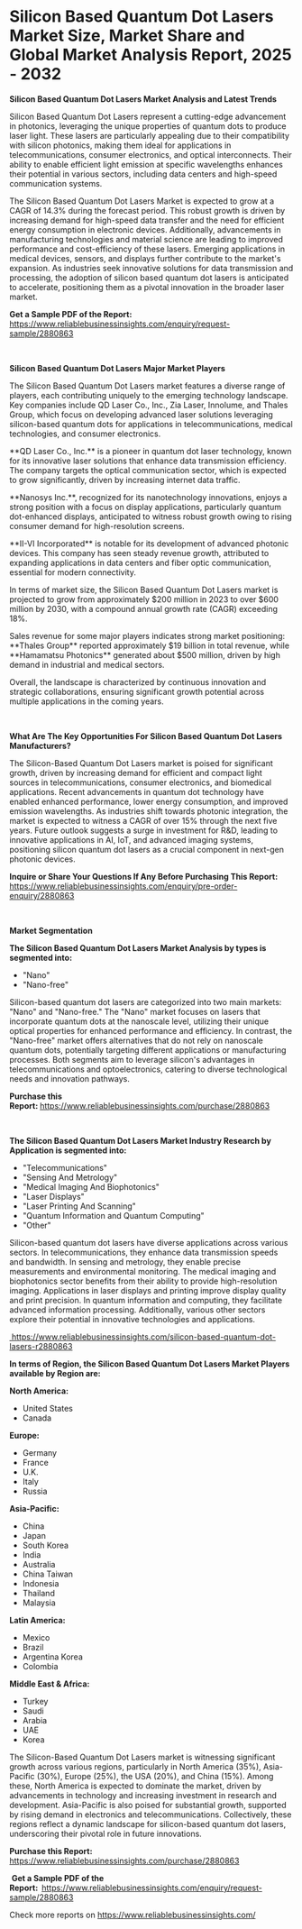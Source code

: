 <p><h1>Silicon Based Quantum Dot Lasers Market Size, Market Share and Global Market Analysis Report, 2025 - 2032</h1></p><p><strong>Silicon Based Quantum Dot Lasers Market Analysis and Latest Trends</strong></p>
<p><p>Silicon Based Quantum Dot Lasers represent a cutting-edge advancement in photonics, leveraging the unique properties of quantum dots to produce laser light. These lasers are particularly appealing due to their compatibility with silicon photonics, making them ideal for applications in telecommunications, consumer electronics, and optical interconnects. Their ability to enable efficient light emission at specific wavelengths enhances their potential in various sectors, including data centers and high-speed communication systems.</p><p>The Silicon Based Quantum Dot Lasers Market is expected to grow at a CAGR of 14.3% during the forecast period. This robust growth is driven by increasing demand for high-speed data transfer and the need for efficient energy consumption in electronic devices. Additionally, advancements in manufacturing technologies and material science are leading to improved performance and cost-efficiency of these lasers. Emerging applications in medical devices, sensors, and displays further contribute to the market's expansion. As industries seek innovative solutions for data transmission and processing, the adoption of silicon based quantum dot lasers is anticipated to accelerate, positioning them as a pivotal innovation in the broader laser market.</p></p>
<p><strong>Get a Sample PDF of the Report:&nbsp;</strong> <a href="https://www.reliablebusinessinsights.com/enquiry/request-sample/2880863?utm_campaign=3322&utm_medium=2&utm_source=Github&utm_content=ia&utm_term=12032025&utm_id=silicon-based-quantum-dot-lasers">https://www.reliablebusinessinsights.com/enquiry/request-sample/2880863</a></p>
<p>&nbsp;</p>
<p><strong>Silicon Based Quantum Dot Lasers Major Market Players</strong></p>
<p><p>The Silicon Based Quantum Dot Lasers market features a diverse range of players, each contributing uniquely to the emerging technology landscape. Key companies include QD Laser Co., Inc., Zia Laser, Innolume, and Thales Group, which focus on developing advanced laser solutions leveraging silicon-based quantum dots for applications in telecommunications, medical technologies, and consumer electronics.</p><p>**QD Laser Co., Inc.** is a pioneer in quantum dot laser technology, known for its innovative laser solutions that enhance data transmission efficiency. The company targets the optical communication sector, which is expected to grow significantly, driven by increasing internet data traffic.</p><p>**Nanosys Inc.**, recognized for its nanotechnology innovations, enjoys a strong position with a focus on display applications, particularly quantum dot-enhanced displays, anticipated to witness robust growth owing to rising consumer demand for high-resolution screens.</p><p>**II-VI Incorporated** is notable for its development of advanced photonic devices. This company has seen steady revenue growth, attributed to expanding applications in data centers and fiber optic communication, essential for modern connectivity.</p><p>In terms of market size, the Silicon Based Quantum Dot Lasers market is projected to grow from approximately $200 million in 2023 to over $600 million by 2030, with a compound annual growth rate (CAGR) exceeding 18%. </p><p>Sales revenue for some major players indicates strong market positioning: **Thales Group** reported approximately $19 billion in total revenue, while **Hamamatsu Photonics** generated about $500 million, driven by high demand in industrial and medical sectors.</p><p>Overall, the landscape is characterized by continuous innovation and strategic collaborations, ensuring significant growth potential across multiple applications in the coming years.</p></p>
<p>&nbsp;</p>
<p><strong>What Are The Key Opportunities For Silicon Based Quantum Dot Lasers Manufacturers?</strong></p>
<p><p>The Silicon-Based Quantum Dot Lasers market is poised for significant growth, driven by increasing demand for efficient and compact light sources in telecommunications, consumer electronics, and biomedical applications. Recent advancements in quantum dot technology have enabled enhanced performance, lower energy consumption, and improved emission wavelengths. As industries shift towards photonic integration, the market is expected to witness a CAGR of over 15% through the next five years. Future outlook suggests a surge in investment for R&D, leading to innovative applications in AI, IoT, and advanced imaging systems, positioning silicon quantum dot lasers as a crucial component in next-gen photonic devices.</p></p>
<p><strong>Inquire or Share Your Questions If Any Before Purchasing This Report:</strong> <a href="https://www.reliablebusinessinsights.com/enquiry/pre-order-enquiry/2880863?utm_campaign=3322&utm_medium=2&utm_source=Github&utm_content=ia&utm_term=12032025&utm_id=silicon-based-quantum-dot-lasers">https://www.reliablebusinessinsights.com/enquiry/pre-order-enquiry/2880863</a></p>
<p>&nbsp;</p>
<p><strong>Market Segmentation</strong></p>
<p><strong>The Silicon Based Quantum Dot Lasers Market Analysis by types is segmented into:</strong></p>
<p><ul><li>"Nano"</li><li>"Nano-free"</li></ul></p>
<p><p>Silicon-based quantum dot lasers are categorized into two main markets: "Nano" and "Nano-free." The "Nano" market focuses on lasers that incorporate quantum dots at the nanoscale level, utilizing their unique optical properties for enhanced performance and efficiency. In contrast, the "Nano-free" market offers alternatives that do not rely on nanoscale quantum dots, potentially targeting different applications or manufacturing processes. Both segments aim to leverage silicon's advantages in telecommunications and optoelectronics, catering to diverse technological needs and innovation pathways.</p></p>
<p><strong>Purchase this Report:&nbsp;</strong><a href="https://www.reliablebusinessinsights.com/purchase/2880863?utm_campaign=3322&utm_medium=2&utm_source=Github&utm_content=ia&utm_term=12032025&utm_id=silicon-based-quantum-dot-lasers">https://www.reliablebusinessinsights.com/purchase/2880863</a></p>
<p>&nbsp;</p>
<p><strong>The Silicon Based Quantum Dot Lasers Market Industry Research by Application is segmented into:</strong></p>
<p><ul><li>"Telecommunications"</li><li>"Sensing And Metrology"</li><li>"Medical Imaging And Biophotonics"</li><li>"Laser Displays"</li><li>"Laser Printing And Scanning"</li><li>"Quantum Information and Quantum Computing"</li><li>"Other"</li></ul></p>
<p><p>Silicon-based quantum dot lasers have diverse applications across various sectors. In telecommunications, they enhance data transmission speeds and bandwidth. In sensing and metrology, they enable precise measurements and environmental monitoring. The medical imaging and biophotonics sector benefits from their ability to provide high-resolution imaging. Applications in laser displays and printing improve display quality and print precision. In quantum information and computing, they facilitate advanced information processing. Additionally, various other sectors explore their potential in innovative technologies and applications.</p></p>
<p><a href="https://www.reliablebusinessinsights.com/silicon-based-quantum-dot-lasers-r2880863?utm_campaign=3322&utm_medium=2&utm_source=Github&utm_content=ia&utm_term=12032025&utm_id=silicon-based-quantum-dot-lasers">&nbsp;https://www.reliablebusinessinsights.com/silicon-based-quantum-dot-lasers-r2880863</a></p>
<p><strong>In terms of Region, the Silicon Based Quantum Dot Lasers Market Players available by Region are:</strong></p>
<p>
    <p> <strong> North America: </strong>
        <ul>
            <li>United States</li>
            <li>Canada</li>
        </ul>
        </p> 
    <p> <strong> Europe: </strong>
        <ul>
            <li>Germany</li>
            <li>France</li>
            <li>U.K.</li>
            <li>Italy</li>
            <li>Russia</li>
        </ul>
        </p> 
    <p> <strong> Asia-Pacific: </strong>
        <ul>
            <li>China</li>
            <li>Japan</li>
            <li>South Korea</li>
            <li>India</li>
            <li>Australia</li>
            <li>China Taiwan</li>
            <li>Indonesia</li>
            <li>Thailand</li>
            <li>Malaysia</li>
        </ul>
        </p> 
    <p> <strong> Latin America: </strong>
        <ul>
            <li>Mexico</li>
            <li>Brazil</li>
            <li>Argentina Korea</li>
            <li>Colombia</li>
        </ul>
        </p> 
    <p> <strong> Middle East & Africa: </strong>
        <ul>
            <li>Turkey</li>
            <li>Saudi</li>
            <li>Arabia</li>
            <li>UAE</li>
            <li>Korea</li>
        </ul>
    </p>
    </p>
<p><p>The Silicon-Based Quantum Dot Lasers market is witnessing significant growth across various regions, particularly in North America (35%), Asia-Pacific (30%), Europe (25%), the USA (20%), and China (15%). Among these, North America is expected to dominate the market, driven by advancements in technology and increasing investment in research and development. Asia-Pacific is also poised for substantial growth, supported by rising demand in electronics and telecommunications. Collectively, these regions reflect a dynamic landscape for silicon-based quantum dot lasers, underscoring their pivotal role in future innovations.</p></p>
<p><strong>Purchase this Report: </strong><a href="https://www.reliablebusinessinsights.com/purchase/2880863?utm_campaign=3322&utm_medium=2&utm_source=Github&utm_content=ia&utm_term=12032025&utm_id=silicon-based-quantum-dot-lasers">https://www.reliablebusinessinsights.com/purchase/2880863</a></p>
<p>&nbsp;<strong>Get a Sample PDF of the Report:&nbsp;&nbsp;</strong><a href="https://www.reliablebusinessinsights.com/enquiry/request-sample/2880863?utm_campaign=3322&utm_medium=2&utm_source=Github&utm_content=ia&utm_term=12032025&utm_id=silicon-based-quantum-dot-lasers">https://www.reliablebusinessinsights.com/enquiry/request-sample/2880863</a></p>
<p><strong></strong></p>
<p>Check more reports on <a href="https://www.reliablebusinessinsights.com/?utm_campaign=3322&utm_medium=2&utm_source=Github&utm_content=ia&utm_term=12032025&utm_id=silicon-based-quantum-dot-lasers">https://www.reliablebusinessinsights.com/</a></p>